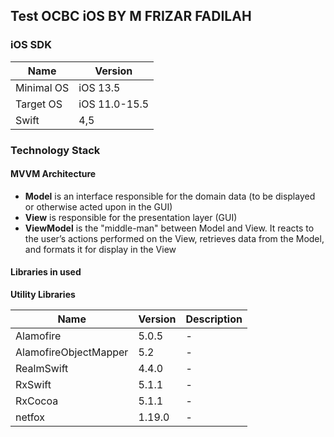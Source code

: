 ## Test OCBC iOS BY M FRIZAR FADILAH 
   
### iOS SDK 

| Name | Version | 
| ------------- | ------------- | 
| Minimal OS | iOS 13.5 | 
| Target OS | iOS 11.0-15.5 | 
| Swift | 4,5 | 

### Technology Stack  
  
#### MVVM Architecture  

- **Model** is an interface responsible for the domain data (to be displayed or otherwise acted upon in the GUI)  
- **View** is responsible for the presentation layer (GUI)  
- **ViewModel** is the "middle-man" between Model and View. It reacts to the user’s actions performed on the View, retrieves data from the Model, and formats it for display in the View  
  
#### Libraries in used  
  
  
**Utility Libraries**  

| Name  | Version | Description |  
| ------------- | ------------- | ------------- |  
| Alamofire | 5.0.5 | - |  
| AlamofireObjectMapper | 5.2 | - |  
| RealmSwift | 4.4.0 | - |  
| RxSwift | 5.1.1 | - |  
| RxCocoa | 5.1.1 | - |  
| netfox | 1.19.0 | - |  
